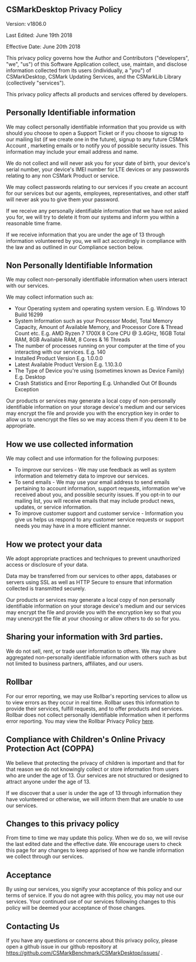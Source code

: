 ## CSMarkDesktop Privacy Policy

Version: v1806.0

Last Edited: June 19th 2018

Effective Date: June 20th 2018

This privacy policy governs how the Author and Contributors ("developers", "we", "us") of this Software Application collect, use, maintain, and disclose information collected from its users (individually, a "you") of CSMarkDesktop, CSMark Updating Services, and the CSMarkLib Library (collectively "services").

This privacy policy affects all products and services offered by developers.

## Personally Identifiable information
We may collect personally identifiable information that you provide us with should you choose to open a Support Ticket or if you choose to signup to our mailing list (if we create one in the future), signup to any future CSMark Account , marketing emails or to notify you of possible security issues. This information may include your email address and name.

We do not collect and will never ask you for your date of birth, your device's serial number, your device's IMEI number for LTE devices or any passwords relating to any non CSMark Product or service.

We may collect passwords relating to our services if you create an account for our services but our agents, employees, representatives, and other staff will never ask you to give them your password.

If we receive any personally identifiable information that we have not asked you for, we will try to delete it from our systems and inform you within a reasonable time frame.

If we receive information that you are under the age of 13 through information volunteered by you, we will act accordingly in compliance with the law and as outlined in our Compliance section below.

## Non Personally Identifiable Information
We may collect non-personally identifiable information when users interact with our services.

We may collect information such as:
* Your Operating system and operating system version. E.g. Windows 10 Build 16299
* System Information such as your Processor Model, Total Memory Capacity, Amount of Available Memory, and Processor Core & Thread Count etc. E.g. AMD Ryzen 7 1700X 8 Core CPU @ 3.4GHz, 16GB Total RAM, 8GB Available RAM,  8 Cores & 16 Threads
* The number of processes running on your computer at the time of you interacting with our services. E.g. 140
* Installed Product Version E.g. 1.0.0.0
* Latest Available Product Version E.g. 1.10.3.0
* The Type of Device you're using (sometimes known as Device Family) E.g. Desktop
* Crash Statistics and Error Reporting E.g. Unhandled Out Of Bounds Exception

Our products or services may generate a local copy of non-personally identifiable information on your storage device's medium and our services may encrypt the file and provide you with the encryption key in order to allow us to unencrypt the files so we may access them if you deem it to be appropriate.

## How we use collected information
We may collect and use information for the following purposes:

* To improve our services - We may use feedback as well as system information and telemetry data to improve our services.
* To send emails - We may use your email address to send emails pertaining to account information, support requests, information we've received about you, and possible security issues. If you opt-in to our mailing list, you will receive emails that may include product news, updates, or service information.
* To improve customer support and customer service - Information you give us helps us respond to any customer service requests or support needs you may have in a more efficient manner.

## How we protect your data
We adopt appropriate practices and techniques to prevent unauthorized access or disclosure of your data.

Data may be transferred from our services to other apps, databases or servers using SSL as well as HTTP Secure to ensure that information collected is transmitted securely.

Our products or services may generate a local copy of non personally identifiable information on your storage device's medium and our services may encrypt the file and provide you with the encryption key so that you may unencrypt the file at your choosing or allow others to do so for you.

## Sharing your information with 3rd parties.
We do not sell, rent, or trade user information to others. We may share aggregated non-personally identifiable information with others such as but not limited to business partners, affiliates, and our users.

## Rollbar
For our error reporting, we may use Rollbar's reporting services to allow us to view errors as they occur in real time. Rollbar uses this information to provide their services, fulfill requests, and to offer products and services. Rollbar does not collect personally identifiable information when it performs error reporting. You may view the Rollbar Privacy Policy [here](https://rollbar.com/privacy/).

## Compliance with Children's Online Privacy Protection Act (COPPA)
We believe that protecting the privacy of children is important and that for that reason we do not knowingly collect or store information from users who are under the age of 13. Our services are not structured or designed to attract anyone under the age of 13.

If we discover that a user is under the age of 13 through information they have volunteered or otherwise, we will inform them that are unable to use our services.

## Changes to this privacy policy
From time to time we may update this policy. When we do so, we will revise the last edited date and the effective date. We encourage users to check this page for any changes to keep apprised of how we handle information we collect through our services.

## Acceptance
By using our services, you signify your acceptance of this policy and our terms of service. If you do not agree with this policy, you may not use our services. Your continued use of our services following changes to this policy will be deemed your acceptance of those changes.

## Contacting Us
If you have any questions or concerns about this privacy policy, please open a github issue in our github repository at https://github.com/CSMarkBenchmark/CSMarkDesktop/issues/ .
